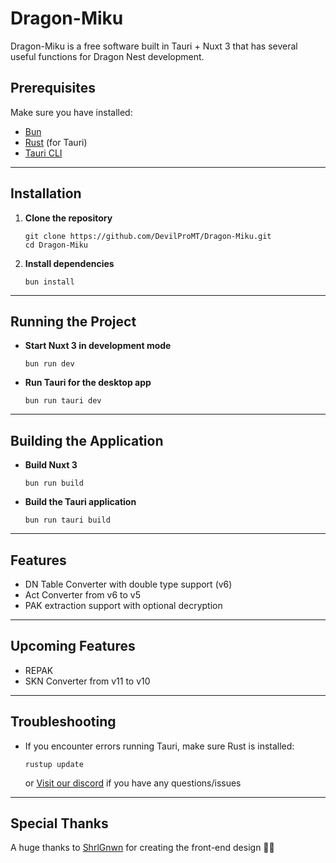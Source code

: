 # Dragon-Miku

Dragon-Miku is a free software built in Tauri + Nuxt 3 that has several useful functions for Dragon Nest development.

## Prerequisites  
Make sure you have installed:  
- [Bun](https://bun.sh/docs/installation)  
- [Rust](https://www.rust-lang.org/tools/install) (for Tauri)  
- [Tauri CLI](https://tauri.app/v1/guides/getting-started/prerequisites/)  

---

## Installation  

1. **Clone the repository** 
   ``` 
   git clone https://github.com/DevilProMT/Dragon-Miku.git  
   cd Dragon-Miku
   ```

2. **Install dependencies**  
   ```
   bun install
   ```

---

## Running the Project  

- **Start Nuxt 3 in development mode**  
  ```
  bun run dev
  ```

- **Run Tauri for the desktop app**
  ```
  bun run tauri dev
  ```

---

## Building the Application  

- **Build Nuxt 3**  
  ```
  bun run build
  ```

- **Build the Tauri application**  
  ```
  bun run tauri build
  ```

---

## Features  
- DN Table Converter with double type support (v6)
- Act Converter from v6 to v5
- PAK extraction support with optional decryption

---

## Upcoming Features  
- REPAK
- SKN Converter from v11 to v10

---

## Troubleshooting  
- If you encounter errors running Tauri, make sure Rust is installed:  

  ```
  rustup update
  ```
  or [Visit our discord](https://discord.gg/Gh7SXHzkje) if you have any questions/issues
---

## Special Thanks  
A huge thanks to [ShrlGnwn](https://github.com/ShrlGnwn) for creating the front-end design 🎨✨  